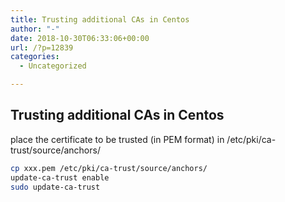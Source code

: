 ```yaml
---
title: Trusting additional CAs in Centos
author: "-"
date: 2018-10-30T06:33:06+00:00
url: /?p=12839
categories:
  - Uncategorized

---
```

## Trusting additional CAs in Centos
place the certificate to be trusted (in PEM format) in /etc/pki/ca-trust/source/anchors/

```bash
cp xxx.pem /etc/pki/ca-trust/source/anchors/
update-ca-trust enable
sudo update-ca-trust
```